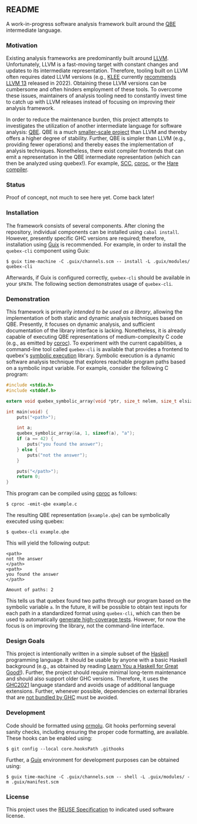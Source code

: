 <!--
SPDX-FileCopyrightText: 2025 Sören Tempel <soeren+git@soeren-tempel.net>

SPDX-License-Identifier: GPL-3.0-only
-->

## README

A work-in-progress software analysis framework built around the [QBE] intermediate language.

### Motivation

Existing analysis frameworks are predominantly built around [LLVM].
Unfortunately, LLVM is a fast-moving target with constant changes and updates to its intermediate representation.
Therefore, tooling built on LLVM often requires dated LLVM versions (e.g., [KLEE] currently [recommends LLVM 13][KLEE LLVM] released in 2022).
Obtaining these LLVM versions can be cumbersome and often hinders employment of these tools.
To overcome these issues, maintainers of analysis tooling need to constantly invest time to catch up with LLVM releases instead of focusing on improving their analysis framework.

In order to reduce the maintenance burden, this project attempts to investigates the utilization of another intermediate language for software analysis: [QBE].
QBE is a much [smaller-scale project][QBE vs LLVM] than LLVM and thereby offers a higher degree of stability.
Further, QBE is simpler than LLVM (e.g., providing fewer operations) and thereby eases the implementation of analysis techniques.
Nonetheless, there exist compiler frontends that can emit a representation in the QBE intermediate representation (which can then be analyzed using quebex!).
For example, [SCC], [cproc], or the [Hare compiler][Hare].

### Status

Proof of concept, not much to see here yet.
Come back later!

### Installation

The framework consists of several components.
After cloning the repository, individual components can be installed using `cabal install`.
However, presently specific GHC versions are required; therefore, installation using [Guix] is recommended.
For example, in order to install the `quebex-cli` component using Guix:

```
$ guix time-machine -C .guix/channels.scm -- install -L .guix/modules/ quebex-cli
```

Afterwards, if Guix is configured correctly, `quebex-cli` should be available in your `$PATH`.
The following section demonstrates usage of `quebex-cli`.

### Demonstration

This framework is primarily *intended to be used as a library*, allowing the implementation of both static and dynamic analysis techniques based on QBE.
Presently, it focuses on dynamic analysis, and sufficient documentation of the library interface is lacking.
Nonetheless, it is already capable of executing QBE representations of medium-complexity C code (e.g., as emitted by [cproc]).
To experiment with the current capabilities, a command-line tool called `quebex-cli` is available that provides a frontend to quebex's [symbolic execution] library.
Symbolic execution is a dynamic software analysis technique that explores reachable program paths based on a symbolic input variable.
For example, consider the following C program:

```C
#include <stdio.h>
#include <stddef.h>

extern void quebex_symbolic_array(void *ptr, size_t nelem, size_t elsiz, const char *name);

int main(void) {
	puts("<path>");

	int a;
	quebex_symbolic_array(&a, 1, sizeof(a), "a");
	if (a == 42) {
		puts("you found the answer");
	} else {
		puts("not the answer");
	}

	puts("</path>");
	return 0;
}
```

This program can be compiled using [cproc] as follows:

```
$ cproc -emit-qbe example.c
```

The resulting QBE representation (`example.qbe`) can be symbolically executed using quebex:

```
$ quebex-cli example.qbe
```

This will yield the following output:

```
<path>
not the answer
</path>
<path>
you found the answer
</path>

Amount of paths: 2
```

This tells us that quebex found two paths through our program based on the symbolic variable `a`.
In the future, it will be possible to obtain test inputs for each path in a standardized format using `quebex-cli`, which can then be used to automatically [generate high-coverage tests][KLEE OSDI].
However, for now the focus is on improving the library, not the command-line interface.

### Design Goals

This project is intentionally written in a simple subset of the [Haskell] programming language.
It should be usable by anyone with a basic Haskell background (e.g., as obtained by reading [Learn You a Haskell for Great Good!][learnyouahaskell]).
Further, the project should require minimal long-term maintenance and should also support older GHC versions.
Therefore, it uses the [GHC2021] language standard and avoids usage of additional language extensions.
Further, whenever possible, dependencies on external libraries that are [not bundled by GHC][GHC libraries] must be avoided.

### Development

Code should be formatted using [ormolu][ormolu github].
Git hooks performing several sanity checks, including ensuring the proper code formatting, are available.
These hooks can be enabled using:

	$ git config --local core.hooksPath .githooks

Further, a [Guix] environment for development purposes can be obtained using:

	$ guix time-machine -C .guix/channels.scm -- shell -L .guix/modules/ -m .guix/manifest.scm

### License

This project uses the [REUSE Specification] to indicated used software license.

[QBE]: https://c9x.me/compile/
[QBE vs LLVM]: https://c9x.me/compile/doc/llvm.html
[LLVM]: https://llvm.org/
[KLEE]: https://klee-se.org
[KLEE LLVM]: https://klee-se.org/build/build-llvm13/
[KLEE OSDI]: https://www.usenix.org/legacy/events/osdi08/tech/full_papers/cadar/cadar.pdf
[SCC]: https://www.simple-cc.org/
[cproc]: https://sr.ht/~mcf/cproc/
[Hare]: https://harelang.org/
[Haskell]: https://haskell.org/
[GHC]: https://www.haskell.org/ghc/
[GHC2021]: https://ghc.gitlab.haskell.org/ghc/doc/users_guide/exts/control.html#extension-GHC2021
[GHC libraries]: https://ghc.gitlab.haskell.org/ghc/doc/libraries/index.html
[learnyouahaskell]: https://learnyouahaskell.github.io/chapters.html
[libriscv]: https://github.com/agra-uni-bremen/libriscv
[ormolu github]: https://github.com/tweag/ormolu
[REUSE Specification]: https://reuse.software/spec-3.3/
[Guix]: https://guix.gnu.org
[symbolic execution]: https://en.wikipedia.org/wiki/Symbolic_execution
